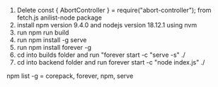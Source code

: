 1. Delete const { AbortController } = require("abort-controller"); from fetch.js anilist-node package
2. install npm version 9.4.0 and nodejs version 18.12.1 using nvm
3. run npm run build
4. run npm install -g serve
5. run npm install forever -g
6. cd into builds folder and run "forever start -c "serve -s" ./
7. cd into backend folder and run forever start -c "node index.js" ./

npm list -g = corepack, forever, npm, serve
